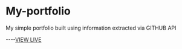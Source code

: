 # My-portfolio

My simple portfolio built using information extracted via GITHUB API

----[VIEW LIVE](https://anishathapa1.github.io/My-portfolio/)
